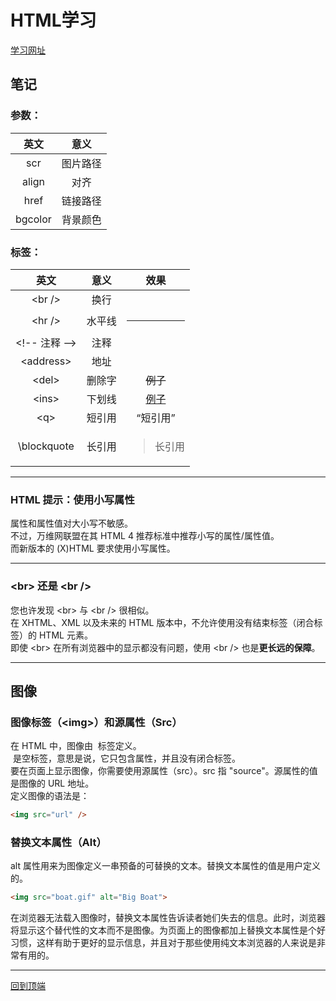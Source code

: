# HTML学习
[学习网址](http://www.w3school.com.cn/html/index.asp)
## 笔记
### 参数：
  
   |英文|意义|
   |:--:|:--:|
   |scr|图片路径| 
   |align|对齐|
   |href|链接路径| 
   |bgcolor|背景颜色|

### 标签：

   |英文|意义|效果|
   |:--:|:--:|:--:|
   |\<br />|换行| 
   |\<hr />|水平线|<hr>|
   |\<!-- 注释 -->|注释|
   |\<address>|地址|
   |\<del>|删除字|<del>例子</del>|
   |\<ins>|下划线|<ins>例子</ins>|
   |\<q>|短引用|<q>短引用</q>|
   |\blockquote|长引用|<blockquote>长引用</blockquote>|
   

---------------

### HTML 提示：使用小写属性  
属性和属性值对大小写不敏感。  
不过，万维网联盟在其 HTML 4 推荐标准中推荐小写的属性/属性值。  
而新版本的 (X)HTML 要求使用小写属性。  

-----------------

### \<br> 还是 \<br />
您也许发现 \<br> 与 \<br /> 很相似。  
在 XHTML、XML 以及未来的 HTML 版本中，不允许使用没有结束标签（闭合标签）的 HTML 元素。  
即使 \<br> 在所有浏览器中的显示都没有问题，使用 \<br /> 也是**更长远的保障**。  

----------------

## 图像
### 图像标签（\<img>）和源属性（Src）
在 HTML 中，图像由 <img> 标签定义。  
<img> 是空标签，意思是说，它只包含属性，并且没有闭合标签。  
要在页面上显示图像，你需要使用源属性（src）。src 指 "source"。源属性的值是图像的 URL 地址。  
定义图像的语法是：  
```html
<img src="url" />
```
### 替换文本属性（Alt）
alt 属性用来为图像定义一串预备的可替换的文本。替换文本属性的值是用户定义的。
```html
<img src="boat.gif" alt="Big Boat">
```
在浏览器无法载入图像时，替换文本属性告诉读者她们失去的信息。此时，浏览器将显示这个替代性的文本而不是图像。为页面上的图像都加上替换文本属性是个好习惯，这样有助于更好的显示信息，并且对于那些使用纯文本浏览器的人来说是非常有用的。

---------------------

[回到顶端](#html学习)
